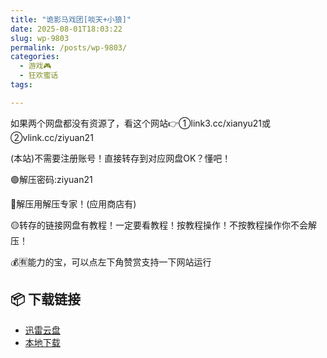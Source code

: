```yaml
---
title: "诡影马戏团[啖天+小狼]"
date: 2025-08-01T18:03:22
slug: wp-9803
permalink: /posts/wp-9803/
categories:
  - 游戏🎮
  - 狂欢蜜话
tags:

---
```


如果两个网盘都没有资源了，看这个网站👉①link3.cc/xianyu21或②vlink.cc/ziyuan21

(本站)不需要注册账号！直接转存到对应网盘OK？懂吧！

🟢解压密码:ziyuan21

🔵解压用解压专家！(应用商店有)

🟡转存的链接网盘有教程！一定要看教程！按教程操作！不按教程操作你不会解压！

💰🈶能力的宝，可以点左下角赞赏支持一下网站运行

## 📦 下载链接
- [迅雷云盘](https://blziyuan21.com/pay-download/9803?key=32fc5a7ade&down_id=0)
- [本地下载](https://blziyuan21.com/pay-download/9803?key=32fc5a7ade&down_id=1)

